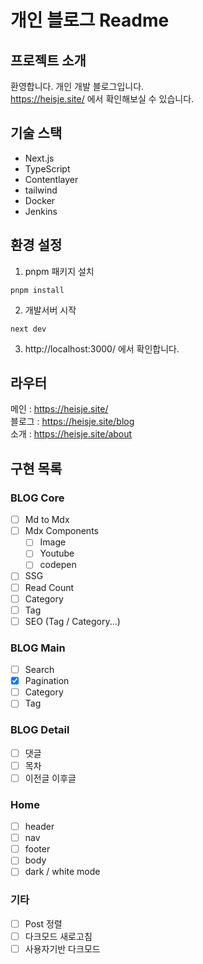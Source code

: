 # 개인 블로그 Readme

## 프로젝트 소개
환영합니다. 개인 개발 블로그입니다.
<br/>
https://heisje.site/
에서 확인해보실 수 있습니다.

## 기술 스택
- Next.js
- TypeScript
- Contentlayer
- tailwind
- Docker
- Jenkins

## 환경 설정
1. pnpm 패키지 설치
```
pnpm install
```
2. 개발서버 시작
```
next dev
```
3. http://localhost:3000/
에서 확인합니다.

## 라우터
메인 : https://heisje.site/
<br>블로그 : https://heisje.site/blog
<br>소개 : https://heisje.site/about


## 구현 목록

### BLOG Core
- [ ] Md to Mdx
- [ ] Mdx Components
  - [ ] Image
  - [ ] Youtube
  - [ ] codepen
- [ ] SSG
- [ ] Read Count
- [ ] Category
- [ ] Tag
- [ ] SEO (Tag / Category...)

### BLOG Main
- [ ] Search
- [X] Pagination
- [ ] Category
- [ ] Tag

### BLOG Detail
- [ ] 댓글
- [ ] 목차
- [ ] 이전글 이후글

### Home
- [ ] header
- [ ] nav
- [ ] footer
- [ ] body
- [ ] dark / white mode

### 기타
- [ ] Post 정렬
- [ ] 다크모드 새로고침
- [ ] 사용자기반 다크모드